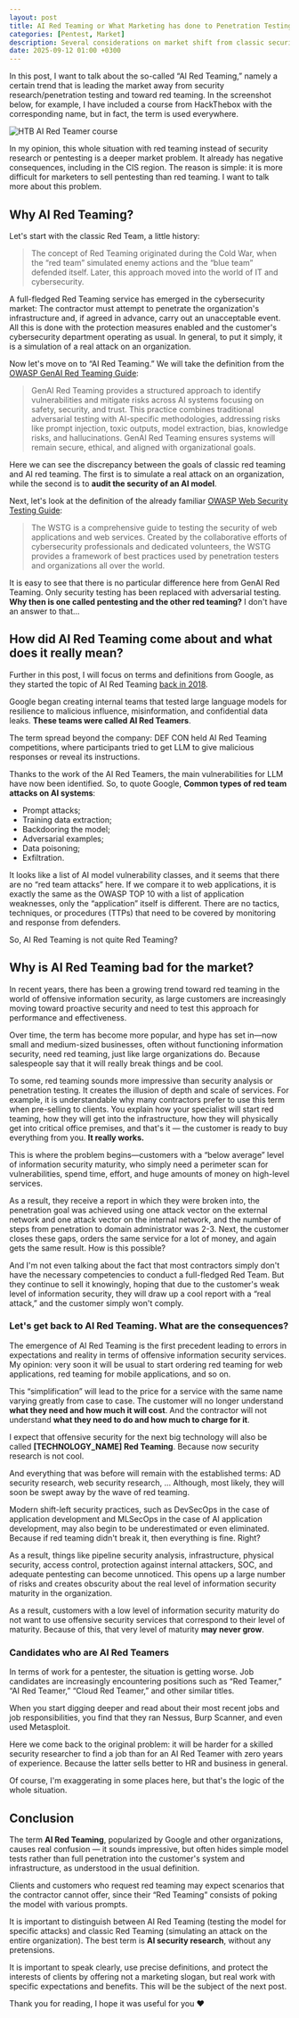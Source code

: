 ```yaml
---
layout: post
title: AI Red Teaming or What Marketing has done to Penetration Testing
categories: [Pentest, Market]
description: Several considerations on market shift from classic security research to red teaming everything.
date: 2025-09-12 01:00 +0300
---
```


In this post, I want to talk about the so-called “AI Red Teaming,” namely a certain trend that is leading the market away from security research/penetration testing and toward red teaming. In the screenshot below, for example, I have included a course from HackThebox with the corresponding name, but in fact, the term is used everywhere.

![HTB AI Red Teamer course](/assets/posts/blog/ai-redteaming-marketing/htb_airedteamer.jpg)

In my opinion, this whole situation with red teaming instead of security research or pentesting is a deeper market problem. It already has negative consequences, including in the CIS region. The reason is simple: it is more difficult for marketers to sell pentesting than red teaming. I want to talk more about this problem.

## **Why AI Red Teaming?**

Let's start with the classic Red Team, a little history:

> The concept of Red Teaming originated during the Cold War, when the “red team” simulated enemy actions and the “blue team” defended itself. Later, this approach moved into the world of IT and cybersecurity.

A full-fledged Red Teaming service has emerged in the cybersecurity market: The contractor must attempt to penetrate the organization's infrastructure and, if agreed in advance, carry out an unacceptable event. All this is done with the protection measures enabled and the customer's cybersecurity department operating as usual. In general, to put it simply, it is a simulation of a real attack on an organization.

Now let's move on to “AI Red Teaming.” We will take the definition from the [OWASP GenAI Red Teaming Guide](https://genai.owasp.org/resource/genai-red-teaming-guide/):

> GenAI Red Teaming provides a structured approach to identify vulnerabilities and mitigate risks across AI systems focusing on safety, security, and trust. This practice combines traditional adversarial testing with AI-specific methodologies, addressing risks like prompt injection, toxic outputs, model extraction, bias, knowledge risks, and hallucinations. GenAI Red Teaming ensures systems will remain secure, ethical, and aligned with organizational goals.
> 

Here we can see the discrepancy between the goals of classic red teaming and AI red teaming. The first is to simulate a real attack on an organization, while the second is to **audit the security of an AI model**.

Next, let's look at the definition of the already familiar [OWASP Web Security Testing Guide](https://owasp.org/www-project-web-security-testing-guide/):

> The WSTG is a comprehensive guide to testing the security of web applications and web services. Created by the collaborative efforts of cybersecurity professionals and dedicated volunteers, the WSTG provides a framework of best practices used by penetration testers and organizations all over the world.

It is easy to see that there is no particular difference here from GenAI Red Teaming. Only security testing has been replaced with adversarial testing. **Why then is one called pentesting and the other red teaming?** I don't have an answer to that...

## **How did AI Red Teaming come about and what does it really mean?**

Further in this post, I will focus on terms and definitions from Google, as they started the topic of AI Red Teaming [back in 2018](https://blog.google/technology/safety-security/googles-ai-red-team-the-ethical-hackers-making-ai-safer/).

Google began creating internal teams that tested large language models for resilience to malicious influence, misinformation, and confidential data leaks. **These teams were called AI Red Teamers**.

The term spread beyond the company: DEF CON held AI Red Teaming competitions, where participants tried to get LLM to give malicious responses or reveal its instructions.

Thanks to the work of the AI Red Teamers, the main vulnerabilities for LLM have now been identified. So, to quote Google, **Common types of red team attacks on AI systems**:

- Prompt attacks;
- Training data extraction;
- Backdooring the model;
- Adversarial examples;
- Data poisoning;
- Exfiltration.

It looks like a list of AI model vulnerability classes, and it seems that there are no “red team attacks” here. If we compare it to web applications, it is exactly the same as the OWASP TOP 10 with a list of application weaknesses, only the “application” itself is different. There are no tactics, techniques, or procedures (TTPs) that need to be covered by monitoring and response from defenders.

So, AI Red Teaming is not quite Red Teaming?

## **Why is AI Red Teaming bad for the market?**

In recent years, there has been a growing trend toward red teaming in the world of offensive information security, as large customers are increasingly moving toward proactive security and need to test this approach for performance and effectiveness.

Over time, the term has become more popular, and hype has set in—now small and medium-sized businesses, often without functioning information security, need red teaming, just like large organizations do. Because salespeople say that it will really break things and be cool.

To some, red teaming sounds more impressive than security analysis or penetration testing. It creates the illusion of depth and scale of services. For example, it is understandable why many contractors prefer to use this term when pre-selling to clients. You explain how your specialist will start red teaming, how they will get into the infrastructure, how they will physically get into critical office premises, and that's it — the customer is ready to buy everything from you. **It really works.**

This is where the problem begins—customers with a “below average” level of information security maturity, who simply need a perimeter scan for vulnerabilities, spend time, effort, and huge amounts of money on high-level services.

As a result, they receive a report in which they were broken into, the penetration goal was achieved using one attack vector on the external network and one attack vector on the internal network, and the number of steps from penetration to domain administrator was 2-3. Next, the customer closes these gaps, orders the same service for a lot of money, and again gets the same result. How is this possible?

And I'm not even talking about the fact that most contractors simply don't have the necessary competencies to conduct a full-fledged Red Team. But they continue to sell it knowingly, hoping that due to the customer's weak level of information security, they will draw up a cool report with a “real attack,” and the customer simply won't comply.

### **Let's get back to AI Red Teaming. What are the consequences?**

The emergence of AI Red Teaming is the first precedent leading to errors in expectations and reality in terms of offensive information security services. My opinion: very soon it will be usual to start ordering red teaming for web applications, red teaming for mobile applications, and so on.

This “simplification” will lead to the price for a service with the same name varying greatly from case to case. The customer will no longer understand **what they need and how much it will cost**. And the contractor will not understand **what they need to do and how much to charge for it**.

I expect that offensive security for the next big technology will also be called **[TECHNOLOGY_NAME] Red Teaming**. Because now security research is not cool.

And everything that was before will remain with the established terms: AD security research, web security research, ... Although, most likely, they will soon be swept away by the wave of red teaming.

Modern shift-left security practices, such as DevSecOps in the case of application development and MLSecOps in the case of AI application development, may also begin to be underestimated or even eliminated. Because if red teaming didn't break it, then everything is fine. Right?

As a result, things like pipeline security analysis, infrastructure, physical security, access control, protection against internal attackers, SOC, and adequate pentesting can become unnoticed. This opens up a large number of risks and creates obscurity about the real level of information security maturity in the organization.

As a result, customers with a low level of information security maturity do not want to use offensive security services that correspond to their level of maturity. Because of this, that very level of maturity **may never grow**.

### **Candidates who are AI Red Teamers**

In terms of work for a pentester, the situation is getting worse. Job candidates are increasingly encountering positions such as “Red Teamer,” “AI Red Teamer,” “Cloud Red Teamer,” and other similar titles.

When you start digging deeper and read about their most recent jobs and job responsibilities, you find that they ran Nessus, Burp Scanner, and even used Metasploit.

Here we come back to the original problem: it will be harder for a skilled security researcher to find a job than for an AI Red Teamer with zero years of experience. Because the latter sells better to HR and business in general.

Of course, I'm exaggerating in some places here, but that's the logic of the whole situation.

## **Conclusion**

The term **AI Red Teaming**, popularized by Google and other organizations, causes real confusion — it sounds impressive, but often hides simple model tests rather than full penetration into the customer's system and infrastructure, as understood in the usual definition.

Clients and customers who request red teaming may expect scenarios that the contractor cannot offer, since their “Red Teaming” consists of poking the model with various prompts.

It is important to distinguish between AI Red Teaming (testing the model for specific attacks) and classic Red Teaming (simulating an attack on the entire organization). The best term is **AI security research**, without any pretensions.

It is important to speak clearly, use precise definitions, and protect the interests of clients by offering not a marketing slogan, but real work with specific expectations and benefits. This will be the subject of the next post.

Thank you for reading, I hope it was useful for you ❤️

